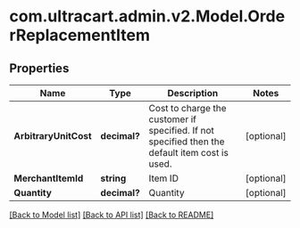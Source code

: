# com.ultracart.admin.v2.Model.OrderReplacementItem
## Properties

Name | Type | Description | Notes
------------ | ------------- | ------------- | -------------
**ArbitraryUnitCost** | **decimal?** | Cost to charge the customer if specified.  If not specified then the default item cost is used. | [optional] 
**MerchantItemId** | **string** | Item ID | [optional] 
**Quantity** | **decimal?** | Quantity | [optional] 


[[Back to Model list]](../README.md#documentation-for-models) [[Back to API list]](../README.md#documentation-for-api-endpoints) [[Back to README]](../README.md)

